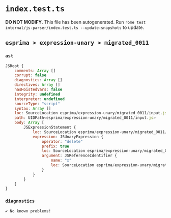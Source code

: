 # `index.test.ts`

**DO NOT MODIFY**. This file has been autogenerated. Run `rome test internal/js-parser/index.test.ts --update-snapshots` to update.

## `esprima > expression-unary > migrated_0011`

### `ast`

```javascript
JSRoot {
	comments: Array []
	corrupt: false
	diagnostics: Array []
	directives: Array []
	hasHoistedVars: false
	integrity: undefined
	interpreter: undefined
	sourceType: "script"
	syntax: Array []
	loc: SourceLocation esprima/expression-unary/migrated_0011/input.js 1:0-2:0
	path: UIDPath<esprima/expression-unary/migrated_0011/input.js>
	body: Array [
		JSExpressionStatement {
			loc: SourceLocation esprima/expression-unary/migrated_0011/input.js 1:0-1:8
			expression: JSUnaryExpression {
				operator: "delete"
				prefix: true
				loc: SourceLocation esprima/expression-unary/migrated_0011/input.js 1:0-1:8
				argument: JSReferenceIdentifier {
					name: "x"
					loc: SourceLocation esprima/expression-unary/migrated_0011/input.js 1:7-1:8 (x)
				}
			}
		}
	]
}
```

### `diagnostics`

```
✔ No known problems!

```
